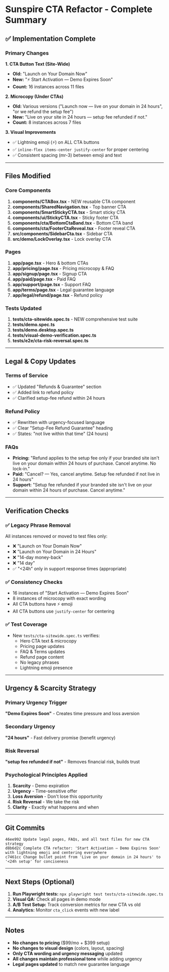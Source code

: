 # Sunspire CTA Refactor - Complete Summary

## ✅ Implementation Complete

### Primary Changes

**1. CTA Button Text (Site-Wide)**
- **Old:** "Launch on Your Domain Now"
- **New:** "⚡ Start Activation — Demo Expires Soon"
- **Count:** 16 instances across 11 files

**2. Microcopy (Under CTAs)**
- **Old:** Various versions ("Launch now — live on your domain in 24 hours", "or we refund the setup fee")
- **New:** "Live on your site in 24 hours — setup fee refunded if not."
- **Count:** 8 instances across 7 files

**3. Visual Improvements**
- ✅ Lightning emoji (⚡) on ALL CTA buttons
- ✅ `inline-flex items-center justify-center` for proper centering
- ✅ Consistent spacing (mr-3) between emoji and text

---

## Files Modified

### Core Components
1. **components/CTABox.tsx** - NEW reusable CTA component
2. **components/SharedNavigation.tsx** - Top banner CTA
3. **components/SmartStickyCTA.tsx** - Smart sticky CTA
4. **components/ui/StickyCTA.tsx** - Sticky footer CTA
5. **components/cta/BottomCtaBand.tsx** - Bottom CTA band
6. **components/cta/FooterCtaReveal.tsx** - Footer reveal CTA
7. **src/components/SidebarCta.tsx** - Sidebar CTA
8. **src/demo/LockOverlay.tsx** - Lock overlay CTA

### Pages
1. **app/page.tsx** - Hero & bottom CTAs
2. **app/pricing/page.tsx** - Pricing microcopy & FAQ
3. **app/signup/page.tsx** - Signup CTA
4. **app/paid/page.tsx** - Paid FAQ
5. **app/support/page.tsx** - Support FAQ
6. **app/terms/page.tsx** - Legal guarantee language
7. **app/legal/refund/page.tsx** - Refund policy

### Tests Updated
1. **tests/cta-sitewide.spec.ts** - NEW comprehensive test suite
2. **tests/demo.spec.ts**
3. **tests/demo.desktop.spec.ts**
4. **tests/visual-demo-verification.spec.ts**
5. **tests/e2e/cta-risk-reversal.spec.ts**

---

## Legal & Copy Updates

### Terms of Service
- ✅ Updated "Refunds & Guarantee" section
- ✅ Added link to refund policy
- ✅ Clarified setup-fee refund within 24 hours

### Refund Policy
- ✅ Rewritten with urgency-focused language
- ✅ Clear "Setup-Fee Refund Guarantee" heading
- ✅ States: "not live within that time" (24 hours)

### FAQs
- **Pricing:** "Refund applies to the setup fee only if your branded site isn't live on your domain within 24 hours of purchase. Cancel anytime. No lock-in."
- **Paid:** "Cancel? — Yes, cancel anytime. Setup fee refunded if not live in 24 hours"
- **Support:** "Setup fee refunded if your branded site isn't live on your domain within 24 hours of purchase. Cancel anytime."

---

## Verification Checks

### ✅ Legacy Phrase Removal
All instances removed or moved to test files only:
- ❌ "Launch on Your Domain Now"
- ❌ "Launch on Your Domain in 24 Hours"
- ❌ "14-day money-back"
- ❌ "14 day"
- ✅ "<24h" only in support response times (appropriate)

### ✅ Consistency Checks
- 16 instances of "Start Activation — Demo Expires Soon"
- 8 instances of microcopy with exact wording
- All CTA buttons have ⚡ emoji
- All CTA buttons use `justify-center` for centering

### ✅ Test Coverage
- New `tests/cta-sitewide.spec.ts` verifies:
  - Hero CTA text & microcopy
  - Pricing page updates
  - FAQ & Terms updates
  - Refund page content
  - No legacy phrases
  - Lightning emoji presence

---

## Urgency & Scarcity Strategy

### Primary Urgency Trigger
**"Demo Expires Soon"** - Creates time pressure and loss aversion

### Secondary Urgency
**"24 hours"** - Fast delivery promise (benefit urgency)

### Risk Reversal
**"setup fee refunded if not"** - Removes financial risk, builds trust

### Psychological Principles Applied
1. **Scarcity** - Demo expiration
2. **Urgency** - Time-sensitive offer
3. **Loss Aversion** - Don't lose this opportunity
4. **Risk Reversal** - We take the risk
5. **Clarity** - Exactly what happens and when

---

## Git Commits
```
46ee992 Update legal pages, FAQs, and all test files for new CTA strategy
d8b6d2c Complete CTA refactor: 'Start Activation — Demo Expires Soon' with lightning emoji and centering everywhere
c7461cc Change bullet point from 'Live on your domain in 24 hours' to '<24h setup' for conciseness
```

---

## Next Steps (Optional)

1. **Run Playwright tests:** `npx playwright test tests/cta-sitewide.spec.ts`
2. **Visual QA:** Check all pages in demo mode
3. **A/B Test Setup:** Track conversion metrics for new CTA vs old
4. **Analytics:** Monitor `cta_click` events with new label

---

## Notes

- **No changes to pricing** ($99/mo + $399 setup)
- **No changes to visual design** (colors, layout, spacing)
- **Only CTA wording and urgency messaging** updated
- **All changes maintain professional tone** while adding urgency
- **Legal pages updated** to match new guarantee language

